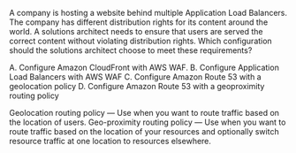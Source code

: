 A company is hosting a website behind multiple Application Load Balancers. The company has different distribution rights for its content around the world. A solutions architect needs to ensure that users are served the correct content without violating distribution rights. Which configuration should the solutions architect choose to meet these requirements? 

A. Configure Amazon CloudFront with AWS WAF. 
B. Configure Application Load Balancers with AWS WAF 
C. Configure Amazon Route 53 with a geolocation policy 
D. Configure Amazon Route 53 with a geoproximity routing policy

Geolocation routing policy — Use when you want to route traffic based on the location of users. 
Geo-proximity routing policy — Use when you want to route traffic based on the location of your resources and optionally switch resource traffic at one location to resources elsewhere.